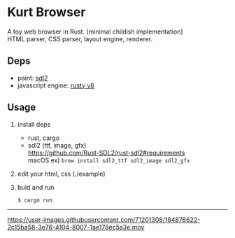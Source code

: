 # Kurt Browser
A toy web browser in Rust. (minimal childish implementation)  
HTML parser, CSS parser, layout engine, renderer.  

## Deps
- paint: [sdl2](https://github.com/Rust-SDL2/rust-sdl2)
- javascript engine: [rusty v8](https://github.com/denoland/rusty_v8)
  

## Usage
1. install deps  
    - rust, cargo
    - sdl2 (ttf, image, gfx)  
    https://github.com/Rust-SDL2/rust-sdl2#requirements  
    macOS ex) `brew install sdl2_ttf sdl2_image sdl2_gfx`

2. edit your html, css (./example)

3. buld and run  
    ```sh
    $ cargo run
    ```
---
https://user-images.githubusercontent.com/71201308/184876622-2c15ba58-3e76-4104-8007-1ae178ec5a3e.mov
